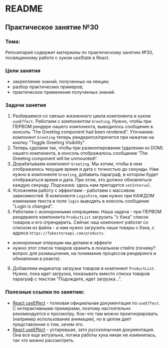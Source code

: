 # README

## Практическое занятие №30

### Тема:

Репозитарий содержит материалы по практическому занятию №30, посвященному работе с хуком useState в React.

### Цели занятия
- закрепление знаний, полученных на лекции;
- разбор практических примеров;
- практическое применение полученных знаний.

### Задачи занятия
1. Разбираемся со связью жизненного цикла компонента и хуком `useEffect`. Работаем с компонентом `Greeting`. Нужно, чтобы при ПЕРВОМ рендере нашего компонента, выводилось сообщение в консоль 'The Greeting component had been rendered!'. Уточнение: компонент `Greeting` теперь рендерится/прячется при нажатии на кнопку "Toggle Greeting Visibility".
2. Теперь сделаем так, чтобы при размонтировании (удалении из DOM) нашего компонента, в консоль отображалось сообщение 'The Greeting component will be unmounted!'.
3. Дорабатываем компонент `Greeting`. Мы хотим, чтобы в нем отображались текущие время и дата с точностью до секунды. Нам нужно в компоненте `Greeting`, добавить параграф, в котором будет отображаться время и дата. При этом, это должно обновляться каждую секунду.
Подсказка: здесь нам пригодится `setInterval`.
4. Усложняем работу с эффектами - работаем с массивом зависимостей. В компоненте `LoginForm`, нам нужно при КАЖДОМ изменении текста в поле `login` выводить в консоль сообщение "Login is changed".
5. Работаем с асинхронными операциями. Наша задача - при ПЕРВОМ рендеринге компонента `ProductList` загрузить "с бэка" список товаров и его отрендерить. Сейчас наш компонент работат со списком из файла - а нам нужно загрузить наши товары с бэка, с адреса `https://fakestoreapi.com/products`.
 - асинхронные операции мы делаем в эффекте
 - нужно этот список товаров хранить в локальном стейте (почему? вопрос для размышления, на понимание процессов рендеринга и обновления в реакте).
6. Добавляем индикатор загрузки товаров в компонент `ProductList`. Нужно, пока идет загрузка, показывать вместо списка товаров параграф с текстом "Подождите, идет загрузка...".

### Полезные ссылки по занятию:
 - [React useEffect](https://react.dev/reference/react/useEffect#updating-state-based-on-previous-state-from-an-effect) - толковая официальная документация по `useEffect`. С интерактивными примерами, поэтому настоятельно рекомендуется к просмотру. Кое-что там можно проигнорировать (например использование анимации), но в целом дает представление о том, зачем это.
 - [React useEffect](https://ru.legacy.reactjs.org/docs/hooks-effect.html) - устаревшая, зато русскоязычная документация. Она все еще актуальна, логика работы хука никак не изменилась, так что можно рассмотреть.
